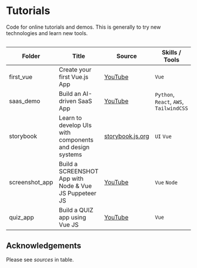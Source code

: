 # Tutorials

Code for online tutorials and demos. This is generally to try new technologies and learn new tools. 

## 
| **Folder** | **Title** | **Source** | **Skills / Tools** |
|---|---|---|---|
| first_vue | Create your first Vue.js App | [YouTube](https://www.youtube.com/watch?v=BhPIBK52vMA) | `Vue` |
| saas_demo | Build an AI-driven SaaS App | [YouTube](https://www.youtube.com/watch?v=yxyyYMWu1ZA&t=2021s) | `Python`, `React`, `AWS`, `TailwindCSS` |
| storybook | Learn to develop UIs with components and design systems | [storybook.js.org](https://storybook.js.org/tutorials/) | `UI` `Vue` |
| screenshot_app | Build a SCREENSHOT App with Node & Vue JS Puppeteer JS | [YouTube](https://www.youtube.com/watch?v=EazSkFkr8sU) | `Vue` `Node` |
| quiz_app | Build a QUIZ app using Vue JS | [YouTube](https://www.youtube.com/watch?v=6cXWWOxrZiw) | `Vue` |

## Acknowledgements

Please see *sources* in table.
